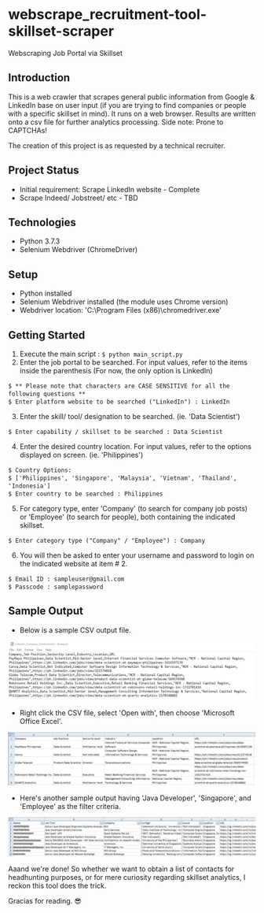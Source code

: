 # webscrape_recruitment-tool-skillset-scraper
 Webscraping Job Portal via Skillset

## Introduction
This is a web crawler that scrapes general public information from Google & LinkedIn base on user input (if you are trying to find companies or people with a specific skillset in mind). It runs on a web browser. Results are written onto a csv file for further analytics processing. 
Side note: Prone to CAPTCHAs!

The creation of this project is as requested by a technical recruiter.

## Project Status
* Initial requirement: Scrape LinkedIn website - Complete
* Scrape Indeed/ Jobstreet/ etc - TBD

## Technologies
* Python 3.7.3
* Selenium Webdriver (ChromeDriver)

## Setup
* Python installed
* Selenium Webdriver installed (the module uses Chrome version)
* Webdriver location: 'C:\Program Files (x86)\chromedriver.exe'

## Getting Started
1. Execute the main script : `$ python main_script.py`
2. Enter the job portal to be searched. For input values, refer to the items inside the parenthesis (For now, the only option is LinkedIn)
```
$ ** Please note that characters are CASE SENSITIVE for all the following questions **
$ Enter platform website to be searched ("LinkedIn") : LinkedIn

```
3. Enter the skill/ tool/ designation to be searched. (ie. 'Data Scientist')
```
$ Enter capability / skillset to be searched : Data Scientist
```
4. Enter the desired country location. For input values, refer to the options displayed on screen. (ie. 'Philippines')
```
$ Country Options:
$ ['Philippines', 'Singapore', 'Malaysia', 'Vietnam', 'Thailand', 'Indonesia']
$ Enter country to be searched : Philippines
```
5. For category type, enter 'Company' (to search for company job posts) or 'Employee' (to search for people), both containing the indicated skillset.
```
$ Enter category type ("Company" / "Employee") : Company
```
6. You will then be asked to enter your username and password to login on the indicated website at item # 2. 
```
$ Email ID : sampleuser@gmail.com
$ Passcode : samplepassword
```

## Sample Output
* Below is a sample CSV output file.

![Alt text](https://github.com/charlievc/webscrape_recruitment-tool-skillset-mapping/blob/master/img_sample/file_csv.jpg)

* Right click the CSV file, select 'Open with', then choose 'Microsoft Office Excel'. 

![Alt text](https://github.com/charlievc/webscrape_recruitment-tool-skillset-mapping/blob/master/img_sample/file_xls.jpg)

* Here's another sample output having 'Java Developer', 'Singapore', and 'Employee' as the filter criteria.

![Alt text](https://github.com/charlievc/webscrape_recruitment-tool-skillset-mapping/blob/master/img_sample/file_emp_xls.jpg)


Aaand we're done! So whether we want to obtain a list of contacts for headhunting purposes, or for mere curiosity regarding skillset analytics, I reckon this tool does the trick. 

Gracias for reading. 😎
